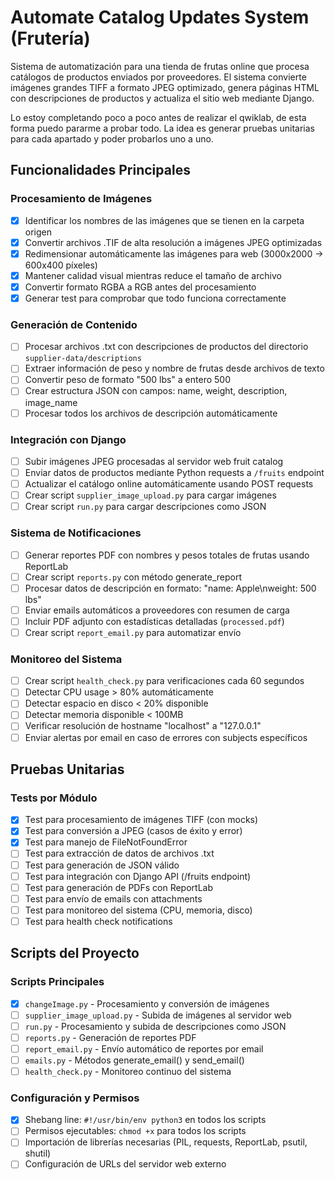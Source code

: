 # Automate Catalog Updates System (Frutería)

Sistema de automatización para una tienda de frutas online que procesa catálogos de productos enviados por proveedores. El sistema convierte imágenes grandes TIFF a formato JPEG optimizado, genera páginas HTML con descripciones de productos y actualiza el sitio web mediante Django.

Lo estoy completando poco a poco antes de realizar el qwiklab, de esta forma puedo pararme a probar todo. La idea es generar pruebas unitarias para cada apartado y poder probarlos uno a uno.

## Funcionalidades Principales

### Procesamiento de Imágenes  
- [x] Identificar los nombres de las imágenes que se tienen en la carpeta origen
- [x] Convertir archivos .TIF de alta resolución a imágenes JPEG optimizadas  
- [x] Redimensionar automáticamente las imágenes para web (3000x2000 → 600x400 píxeles)
- [x] Mantener calidad visual mientras reduce el tamaño de archivo
- [x] Convertir formato RGBA a RGB antes del procesamiento
- [x] Generar test para comprobar que todo funciona correctamente

### Generación de Contenido
- [ ] Procesar archivos .txt con descripciones de productos del directorio `supplier-data/descriptions`
- [ ] Extraer información de peso y nombre de frutas desde archivos de texto
- [ ] Convertir peso de formato "500 lbs" a entero 500
- [ ] Crear estructura JSON con campos: name, weight, description, image_name
- [ ] Procesar todos los archivos de descripción automáticamente

### Integración con Django
- [ ] Subir imágenes JPEG procesadas al servidor web fruit catalog
- [ ] Enviar datos de productos mediante Python requests a `/fruits` endpoint
- [ ] Actualizar el catálogo online automáticamente usando POST requests
- [ ] Crear script `supplier_image_upload.py` para cargar imágenes
- [ ] Crear script `run.py` para cargar descripciones como JSON

### Sistema de Notificaciones  
- [ ] Generar reportes PDF con nombres y pesos totales de frutas usando ReportLab
- [ ] Crear script `reports.py` con método generate_report  
- [ ] Procesar datos de descripción en formato: "name: Apple\nweight: 500 lbs"
- [ ] Enviar emails automáticos a proveedores con resumen de carga
- [ ] Incluir PDF adjunto con estadísticas detalladas (`processed.pdf`)
- [ ] Crear script `report_email.py` para automatizar envío

### Monitoreo del Sistema
- [ ] Crear script `health_check.py` para verificaciones cada 60 segundos
- [ ] Detectar CPU usage > 80% automáticamente  
- [ ] Detectar espacio en disco < 20% disponible
- [ ] Detectar memoria disponible < 100MB
- [ ] Verificar resolución de hostname "localhost" a "127.0.0.1"
- [ ] Enviar alertas por email en caso de errores con subjects específicos

## Pruebas Unitarias

### Tests por Módulo
- [x] Test para procesamiento de imágenes TIFF (con mocks)
- [x] Test para conversión a JPEG (casos de éxito y error)
- [x] Test para manejo de FileNotFoundError
- [ ] Test para extracción de datos de archivos .txt
- [ ] Test para generación de JSON válido  
- [ ] Test para integración con Django API (/fruits endpoint)
- [ ] Test para generación de PDFs con ReportLab
- [ ] Test para envío de emails con attachments
- [ ] Test para monitoreo del sistema (CPU, memoria, disco)
- [ ] Test para health check notifications

## Scripts del Proyecto

### Scripts Principales
- [x] `changeImage.py` - Procesamiento y conversión de imágenes
- [ ] `supplier_image_upload.py` - Subida de imágenes al servidor web
- [ ] `run.py` - Procesamiento y subida de descripciones como JSON  
- [ ] `reports.py` - Generación de reportes PDF
- [ ] `report_email.py` - Envío automático de reportes por email
- [ ] `emails.py` - Métodos generate_email() y send_email()
- [ ] `health_check.py` - Monitoreo continuo del sistema

### Configuración y Permisos
- [x] Shebang line: `#!/usr/bin/env python3` en todos los scripts
- [ ] Permisos ejecutables: `chmod +x` para todos los scripts
- [ ] Importación de librerías necesarias (PIL, requests, ReportLab, psutil, shutil)
- [ ] Configuración de URLs del servidor web externo
